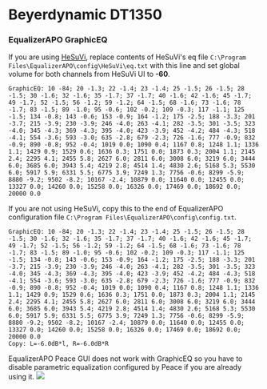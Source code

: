 # Beyerdynamic DT1350
### EqualizerAPO GraphicEQ
If you are using [HeSuVi](https://sourceforge.net/projects/hesuvi/), replace contents of HeSuVi's eq file `C:\Program Files\EqualizerAPO\config\HeSuVi\eq.txt` with this line and set global volume for both channels from HeSuVi UI to **-60**.
```
GraphicEQ: 10 -84; 20 -1.3; 22 -1.4; 23 -1.4; 25 -1.5; 26 -1.5; 28 -1.5; 30 -1.6; 32 -1.6; 35 -1.7; 37 -1.7; 40 -1.6; 42 -1.6; 45 -1.7; 49 -1.7; 52 -1.5; 56 -1.2; 59 -1.2; 64 -1.5; 68 -1.6; 73 -1.6; 78 -1.7; 83 -1.5; 89 -1.0; 95 -0.6; 102 -0.2; 109 -0.3; 117 -1.1; 125 -1.5; 134 -0.8; 143 -0.6; 153 -0.9; 164 -1.2; 175 -2.5; 188 -3.3; 201 -3.7; 215 -3.9; 230 -3.9; 246 -4.0; 263 -4.1; 282 -3.5; 301 -3.5; 323 -4.0; 345 -4.3; 369 -4.3; 395 -4.0; 423 -3.9; 452 -4.2; 484 -4.3; 518 -4.1; 554 -3.6; 593 -3.0; 635 -2.8; 679 -2.3; 726 -1.6; 777 -0.9; 832 -0.9; 890 -0.8; 952 -0.4; 1019 0.0; 1090 0.4; 1167 0.8; 1248 1.1; 1336 1.1; 1429 0.9; 1529 0.6; 1636 0.3; 1751 0.0; 1873 0.3; 2004 1.1; 2145 2.4; 2295 4.1; 2455 5.8; 2627 6.0; 2811 6.0; 3008 6.0; 3219 6.0; 3444 6.0; 3685 6.0; 3943 5.4; 4219 2.8; 4514 1.4; 4830 2.6; 5168 5.3; 5530 6.0; 5917 5.9; 6331 5.5; 6775 3.9; 7249 1.3; 7756 -0.6; 8299 -5.9; 8880 -9.2; 9502 -8.2; 10167 -2.4; 10879 0.0; 11640 0.0; 12455 0.0; 13327 0.0; 14260 0.0; 15258 0.0; 16326 0.0; 17469 0.0; 18692 0.0; 20000 0.0
```
If you are not using HeSuVi, copy this to the end of EqualizerAPO configuration file `C:\Program Files\EqualizerAPO\config\config.txt`.
```
GraphicEQ: 10 -84; 20 -1.3; 22 -1.4; 23 -1.4; 25 -1.5; 26 -1.5; 28 -1.5; 30 -1.6; 32 -1.6; 35 -1.7; 37 -1.7; 40 -1.6; 42 -1.6; 45 -1.7; 49 -1.7; 52 -1.5; 56 -1.2; 59 -1.2; 64 -1.5; 68 -1.6; 73 -1.6; 78 -1.7; 83 -1.5; 89 -1.0; 95 -0.6; 102 -0.2; 109 -0.3; 117 -1.1; 125 -1.5; 134 -0.8; 143 -0.6; 153 -0.9; 164 -1.2; 175 -2.5; 188 -3.3; 201 -3.7; 215 -3.9; 230 -3.9; 246 -4.0; 263 -4.1; 282 -3.5; 301 -3.5; 323 -4.0; 345 -4.3; 369 -4.3; 395 -4.0; 423 -3.9; 452 -4.2; 484 -4.3; 518 -4.1; 554 -3.6; 593 -3.0; 635 -2.8; 679 -2.3; 726 -1.6; 777 -0.9; 832 -0.9; 890 -0.8; 952 -0.4; 1019 0.0; 1090 0.4; 1167 0.8; 1248 1.1; 1336 1.1; 1429 0.9; 1529 0.6; 1636 0.3; 1751 0.0; 1873 0.3; 2004 1.1; 2145 2.4; 2295 4.1; 2455 5.8; 2627 6.0; 2811 6.0; 3008 6.0; 3219 6.0; 3444 6.0; 3685 6.0; 3943 5.4; 4219 2.8; 4514 1.4; 4830 2.6; 5168 5.3; 5530 6.0; 5917 5.9; 6331 5.5; 6775 3.9; 7249 1.3; 7756 -0.6; 8299 -5.9; 8880 -9.2; 9502 -8.2; 10167 -2.4; 10879 0.0; 11640 0.0; 12455 0.0; 13327 0.0; 14260 0.0; 15258 0.0; 16326 0.0; 17469 0.0; 18692 0.0; 20000 0.0
Copy: L=-6.0dB*l, R=-6.0dB*R
```
EqualizerAPO Peace GUI does not work with GraphicEQ so you have to disable parametric equalization configured by Peace if you are already using it.
![](https://raw.githubusercontent.com/jaakkopasanen/AutoEq/master/results/SBAF-Serious/headphoncecom/onear/Beyerdynamic%20DT1350/Beyerdynamic%20DT1350.png)
